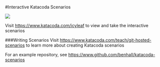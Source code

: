 #Interactive Katacoda Scenarios

[![](http://shields.katacoda.com/katacoda/icyleaf/count.svg)](https://www.katacoda.com/icyleaf "Get your profile on Katacoda.com")

Visit https://www.katacoda.com/icyleaf to view and take the interactive scenarios

###Writing Scenarios
Visit https://www.katacoda.com/teach/git-hosted-scenarios to learn more about creating Katacoda scenarios

For an example repository, see https://www.github.com/benhall/katacoda-scenarios
